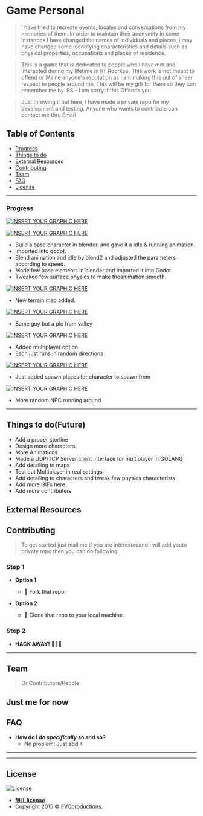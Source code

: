 
# Game Personal

> I have tried to recreate events, locales and conversations from my memories of them. In order to maintain their anonymity in some instances I have changed the names of individuals and places, I may have changed some identifying characteristics and details such as physical properties, occupations and places of residence.

> This is a game that is dedicated to people who I have met and interacted during my lifetime in IIT Roorkee, This work is not meant to offend or Maine anyone's reputation as I am making this out of sheer respect to people around me, This will be my gift for them so they can remember me by. PS - I am sorry if this Offends you

> Just throwing it out here, I have made a private repo for my development and testing, Anyone who wants to contribute can contact me thru Email  

## Table of Contents
- [Progress](#progress)
- [Things to do](#thingstodo )
- [External Resources](#externalresources)
- [Contributing](#contributing)
- [Team](#team)
- [FAQ](#faq)
- [License](#license)

---

### Progress

[![INSERT YOUR GRAPHIC HERE](/images/1.png)]()


[![INSERT YOUR GRAPHIC HERE](/images/3.png)]()

* Build a base character in blender. and gave it a idle & running animation.
* Imported into godot.
* Blend animation and idle by blend2 and adjusted the parameters according to speed.
* Made few base elements in blender and imported it into Godot.
* Tweaked few surface physics to make theanimation smooth.

[![INSERT YOUR GRAPHIC HERE](/images/4.png)]()

* New terrain map added.

[![INSERT YOUR GRAPHIC HERE](/images/5.png)]()

* Same guy but a pic from valley

[![INSERT YOUR GRAPHIC HERE](/images/6.png)]()

* Added multiplayer option
* Each just runs in random directions

[![INSERT YOUR GRAPHIC HERE](/images/7.png)]()
 * Just added spawn places for character to spawn from 

[![INSERT YOUR GRAPHIC HERE](/images/8.png)]()
 * More random NPC running around 
---

## Things to do(Future)
* Add a proper storline
* Design more characters
* More Animations
* Made a UDP/TCP Server client interface for multiplayer in GOLANG
* Add detailing to maps 
* Test out Multiplayer in real settings 
* Add detailing to characters and tweak few physics characterists 
* Add more GIFs here 
* Add more contributers
## External Resources
## Contributing

> To get started just mail me if you are interestedand i will add youto private repo then you can do following.

### Step 1

- **Option 1**
    - 🍴 Fork that repo!

- **Option 2**
    - 👯 Clone that repo to your local machine.

### Step 2

- **HACK AWAY!** 🔨🔨🔨

<!-- ### Step 3

- 🔃 Create a new pull request using <a href="https://github.com/joanaz/HireDot2/compare/" target="_blank">`https://github.com/joanaz/HireDot2/compare/`</a>. -->

---



## Team

> Or Contributors/People

Just me for now 
---

## FAQ

- **How do I do *specifically* so and so?**
    - No problem! Just add it

---


---

## License

[![License](http://img.shields.io/:license-mit-blue.svg?style=flat-square)](http://badges.mit-license.org)

- **[MIT license](http://opensource.org/licenses/mit-license.php)**
- Copyright 2015 © <a href="http://fvcproductions.com" target="_blank">FVCproductions</a>.

